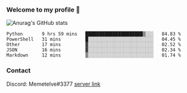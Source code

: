 ### Welcome to my profile 👋

<!--
**Memetelve/Memetelve** is a ✨ _special_ ✨ repository because its `README.md` (this file) appears on your GitHub profile.

Here are some ideas to get you started:

- 🔭 I’m currently working on ...
- 🌱 I’m currently learning ...
- 👯 I’m looking to collaborate on ...
- 🤔 I’m looking for help with ...
- 💬 Ask me about ...
- 📫 How to reach me: ...
- 😄 Pronouns: ...
- ⚡ Fun fact: ...
-->

![Anurag's GitHub stats](https://github-readme-stats.vercel.app/api?username=Memetelve&theme=tokyonight&show_icons=true&count_private=True)

<!--START_SECTION:waka-->
```text
Python       9 hrs 59 mins   █████████████████████▒░░░   84.83 % 
PowerShell   31 mins         █░░░░░░░░░░░░░░░░░░░░░░░░   04.45 % 
Other        17 mins         ▓░░░░░░░░░░░░░░░░░░░░░░░░   02.52 % 
JSON         16 mins         ▓░░░░░░░░░░░░░░░░░░░░░░░░   02.34 % 
Markdown     12 mins         ▒░░░░░░░░░░░░░░░░░░░░░░░░   01.74 % 
```
<!--END_SECTION:waka-->


### Contact

Discord: Memetelve#3377 <a href="https://discord.gg/EnycrkqzfY">server link</a>
